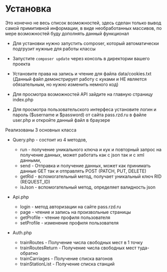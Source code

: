 # Установка

Это конечно не весь список возможностей, здесь сделан только вывод самой примитивной информации, в виде необработанных массивов, по мере возможностей буду дополнять данный функционал

* Для установки нужно запустить composer, который автоматически подгрузит нужные для работы классы
* Запустите ```composer update``` через консоль в директории вашего проекта

* Установите права на запись и чтение для файла data/cookies.txt (Данный файл демонстрирует работу с куками и НЕ является обязательным, но нужно изменить немного код)
* Для просмотра возможностей API зайдите на главную страницу index.php
* Для просмотра пользовательского интерфеса установите логин и пароль ($username и $password) от сайта pass.rzd.ru в файле user.php и откройте данный файл в браузере

Реализованы 3 основных класса

* Query.php - состоит из 4 методов,
  * run - получение уникального ключа и кук и повторный запрос на получение данных, может работать как с json так и с xml данными,
  * send - Отправка и получение данных, может как принимать данные GET так и отправлять POST (PATCH, PUT, DELETE)
  * getRid - вспомогательный метод, получает уникальный ключ RID (REQUEST_ID)
  * isJson - вспомогательный метод, определяет валидность json

* Api.php
  * login - метод авторизации на сайте pass.rzd.ru
  * page - чтение и запись на произвольные страницы
  * getProfile - чтение профиля пользователя
  * setProfile - изменение профиля пользователя

* Auth.php
  * trainRoutes - Получение числа свободных мест в 1 точку
  * trainRoutesReturn - Получение числа свободных мест туда-обратно
  * trainCarriages - Получение списка вагонов
  * trainStationList - Получение списка станций
